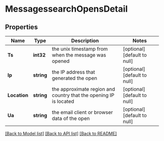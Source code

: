 # MessagessearchOpensDetail

## Properties
Name | Type | Description | Notes
------------ | ------------- | ------------- | -------------
**Ts** | **int32** | the unix timestamp from when the message was opened | [optional] [default to null]
**Ip** | **string** | the IP address that generated the open | [optional] [default to null]
**Location** | **string** | the approximate region and country that the opening IP is located | [optional] [default to null]
**Ua** | **string** | the email client or browser data of the open | [optional] [default to null]

[[Back to Model list]](../README.md#documentation-for-models) [[Back to API list]](../README.md#documentation-for-api-endpoints) [[Back to README]](../README.md)


